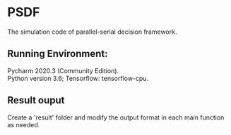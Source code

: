 # PSDF
The simulation code of parallel-serial decision framework.
## Running Environment:
  Pycharm 2020.3 (Community Edition).  
  Python version 3.6; Tensorflow: tensorflow-cpu.  
## Result ouput
  Create a 'result' folder and modify the output format in each main function as needed.
